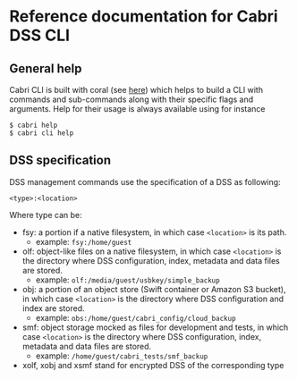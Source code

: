 # Reference documentation for Cabri DSS CLI

## General help

Cabri CLI is built with coral (see [here](dev.md))
which helps to build a CLI with commands and sub-commands along with their specific flags and arguments.
Help for their usage is always available using for instance

    $ cabri help
    $ cabri cli help

## DSS specification

DSS management commands use the specification of a DSS as following:

    <type>:<location>

Where type can be:

- fsy: a portion if a native filesystem, in which case `<location>` is its path. 
  - example: `fsy:/home/guest`
- olf: object-like files on a native filesystem, in which case `<location>`
is the directory where DSS configuration, index, metadata and data files are stored.
  - example: `olf:/media/guest/usbkey/simple_backup`
- obj: a portion of an object store (Swift container or Amazon S3 bucket),
in which case `<location>` is the directory where
DSS configuration and index are stored.
  - example: `obs:/home/guest/cabri_config/cloud_backup`
- smf: object storage mocked as files for development and tests,
in which case `<location>` is the directory where DSS configuration, index,
metadata and data files are stored.
  - example: `/home/guest/cabri_tests/smf_backup`
- xolf, xobj and xsmf stand for encrypted DSS of the corresponding type